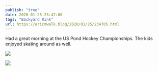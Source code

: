 ```yaml
---
publish: "true"
date: 2020-01-25 23:47:00
tags: "Backyard Rink"
url: https://ericmwalk.blog/2020/01/25/234705.html
---
```


Had a great morning at the US Pond Hockey Championships. The kids enjoyed skating around as well.

![](https://ericmwalk.blog/uploads/2022/3146eeb730.jpg)

![](https://ericmwalk.blog/uploads/2022/08dee53506.jpg)